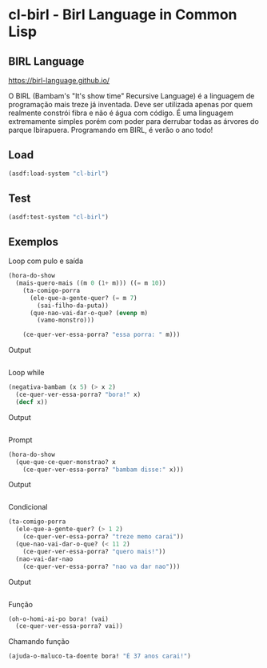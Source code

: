 # cl-birl - Birl Language in Common Lisp

## BIRL Language
https://birl-language.github.io/

O BIRL (Bambam's "It's show time" Recursive Language) é a linguagem de
programação mais treze já inventada.
Deve ser utilizada apenas por quem realmente constrói fibra e não é
água com código. É uma linguagem extremamente simples porém com poder
para derrubar todas as árvores do parque Ibirapuera.
Programando em BIRL, é verão o ano todo! 

## Load

```lisp
(asdf:load-system "cl-birl")
```

## Test
```lisp
(asdf:test-system "cl-birl")
```


## Exemplos


Loop com pulo e saída
```lisp
(hora-do-show
  (mais-quero-mais ((m 0 (1+ m))) ((= m 10))
    (ta-comigo-porra
      (ele-que-a-gente-quer? (= m 7)
        (sai-filho-da-puta))
      (que-nao-vai-dar-o-que? (evenp m)
        (vamo-monstro)))

    (ce-quer-ver-essa-porra? "essa porra: " m)))
```
Output
```
```

Loop while
```lisp
(negativa-bambam (x 5) (> x 2)
  (ce-quer-ver-essa-porra? "bora!" x)
  (decf x))
```
Output
```
```

Prompt
```lisp
(hora-do-show
  (que-que-ce-quer-monstrao? x
    (ce-quer-ver-essa-porra? "bambam disse:" x)))
```
Output
```
```

Condicional
```lisp
(ta-comigo-porra
  (ele-que-a-gente-quer? (> 1 2)
    (ce-quer-ver-essa-porra? "treze memo carai"))
  (que-nao-vai-dar-o-que? (< 11 2)
    (ce-quer-ver-essa-porra? "quero mais!"))
  (nao-vai-dar-nao
    (ce-quer-ver-essa-porra? "nao va dar nao")))
```
Output
```
```

Função
```lisp
(oh-o-homi-ai-po bora! (vai)
  (ce-quer-ver-essa-porra? vai))
```

Chamando função
```lisp
(ajuda-o-maluco-ta-doente bora! "É 37 anos carai!")
```

